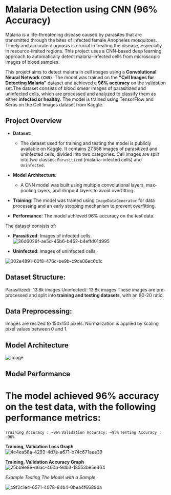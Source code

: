 # Malaria Detection using CNN (96% Accuracy)

Malaria is a life-threatening disease caused by parasites that are transmitted through the bites of infected female Anopheles mosquitoes. Timely and accurate diagnosis is crucial in treating the disease, especially in resource-limited regions. This project uses a CNN-based deep learning approach to automatically detect malaria-infected cells from microscopic images of blood samples.

This project aims to detect malaria in cell images using a **Convolutional Neural Network `(CNN)`**. The model was trained on the **"Cell Images for Detecting Malaria"** dataset and achieved a **96% accuracy** on the validation set.The dataset consists of blood smear images of parasitized and uninfected cells, which are processed and analyzed to classify them as either **infected or healthy**. The model is trained using TensorFlow and Keras on the Cell Images dataset from Kaggle.

## Project Overview

- **Dataset**:
  * The dataset used for training and testing the model is publicly available on Kaggle. It contains 27,558 images of parasitized and uninfected cells, divided into two categories:
    Cell images are split into two classes: `Parasitized` (malaria-infected cells) and `Uninfected`.
  
- **Model Architecture**:
  *  A CNN model was built using multiple convolutional layers, max-pooling layers, and dropout layers to avoid overfitting.
  
- **Training**: The model was trained using `ImageDataGenerator` for data processing and an early stopping mechanism to prevent overfitting.
  
- **Performance**: The model achieved 96% accuracy on the test data.

The dataset consists of:
- **Parasitized**: Images of infected cells.
 ![36d6029f-ae5d-45b6-b452-b4effd01d995](https://github.com/user-attachments/assets/f9bea5bf-8a31-4208-9d67-17b49f4f1781)

- **Uninfected**: Images of uninfected cells.

![002e4891-60f8-476c-be9b-c9ce06ec6c1c](https://github.com/user-attachments/assets/6631bd28-7245-4b93-b883-f5e94fb2e88a)

## Dataset Structure:
Parasitized/: 13.8k images
Uninfected/: 13.8k images
These images are pre-processed and split into **training and testing datasets**, with an 80-20 ratio.

## Data Preprocessing:
Images are resized to 150x150 pixels.
Normalization is applied by scaling pixel values between 0 and 1.

## Model Architecture
![image](https://github.com/user-attachments/assets/047565f8-4adc-4893-b8ce-b8c0acb822bc)

## Model Performance

# The model achieved 96% accuracy on the test data, with the following performance metrics:

`Training Accuracy : ~96%`
`Validation Accuracy: ~95%`
`Testing Accuracy : ~96%`

**Training, Validation Loss Graph**
![4e4ea58a-4293-4d7a-a671-b74c671aea39](https://github.com/user-attachments/assets/f4bf59ad-4405-47d9-89a8-f187a78e4797)

**Training, Validation Accuracy Graph**
![25bb9e8e-d6ac-460b-9db3-18553be5e464](https://github.com/user-attachments/assets/986bf58a-d392-4d95-92ef-6707bde47430)


*Example Testing The Model with a Sample*

![c9f2c1e4-6571-4078-84b4-0bea4f6689ba](https://github.com/user-attachments/assets/95dc2d1f-c9bd-40a6-ab78-d47dc0ad6d3b)


